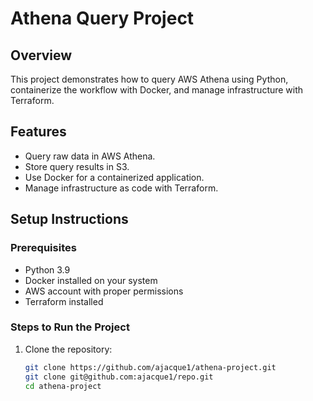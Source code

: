# Athena Query Project

## Overview
This project demonstrates how to query AWS Athena using Python, containerize the workflow with Docker, and manage infrastructure with Terraform.

## Features
- Query raw data in AWS Athena.
- Store query results in S3.
- Use Docker for a containerized application.
- Manage infrastructure as code with Terraform.

## Setup Instructions
### Prerequisites
- Python 3.9
- Docker installed on your system
- AWS account with proper permissions
- Terraform installed

### Steps to Run the Project
1. Clone the repository:
   ```bash
   git clone https://github.com/ajacque1/athena-project.git
   git clone git@github.com:ajacque1/repo.git
   cd athena-project
